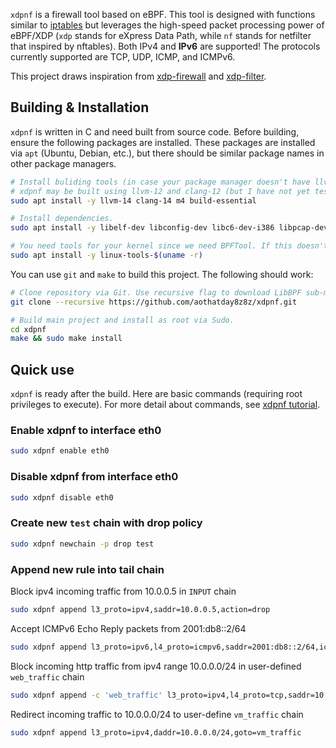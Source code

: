 `xdpnf` is a firewall tool based on eBPF. This tool is designed with functions similar to [iptables](https://linux.die.net/man/8/iptables) but leverages the high-speed packet processing power of eBPF/XDP (`xdp` stands for eXpress Data Path, while `nf` stands for netfilter that inspired by nftables). Both IPv4 and **IPv6** are supported! The protocols currently supported are TCP, UDP, ICMP, and ICMPv6.

This project draws inspiration from [xdp-firewall](https://github.com/gamemann/XDP-Firewall) and [xdp-filter](https://github.com/xdp-project/xdp-tools/tree/master/xdp-filter).

## Building & Installation
`xdpnf` is written in C and need built from source code. Before building, ensure the following packages are installed. These packages are installed via `apt` (Ubuntu, Debian, etc.), but there should be similar package names in other package managers.

```bash
# Install buliding tools (in case your package manager doesn't have llvm and clang >= 14, see https://apt.llvm.org/)
# xdpnf may be built using llvm-12 and clang-12 (but I have not yet tested) 
sudo apt install -y llvm-14 clang-14 m4 build-essential

# Install dependencies.
sudo apt install -y libelf-dev libconfig-dev libc6-dev-i386 libpcap-dev gcc-multilib 

# You need tools for your kernel since we need BPFTool. If this doesn't work, I'd suggest building BPFTool from source (https://github.com/libbpf/bpftool).
sudo apt install -y linux-tools-$(uname -r)
```
You can use `git` and `make` to build this project. The following should work:

```bash
# Clone repository via Git. Use recursive flag to download LibBPF sub-module.
git clone --recursive https://github.com/aothatday8z8z/xdpnf.git

# Build main project and install as root via Sudo.
cd xdpnf
make && sudo make install
```
## Quick use
`xdpnf` is ready after the build. Here are basic commands (requiring root privileges to execute). For more detail about commands, see [xdpnf tutorial](doc/xdpnf_tutorial.md).

### Enable xdpnf to interface eth0
```bash
sudo xdpnf enable eth0
```
### Disable xdpnf from interface eth0
```bash
sudo xdpnf disable eth0
``` 
### Create new `test` chain with drop policy
```bash
sudo xdpnf newchain -p drop test
```
### Append new rule into tail chain
Block ipv4 incoming traffic from 10.0.0.5 in `INPUT` chain
```bash
sudo xdpnf append l3_proto=ipv4,saddr=10.0.0.5,action=drop
```
Accept ICMPv6 Echo Reply packets from 2001:db8::2/64
```bash
sudo xdpnf append l3_proto=ipv6,l4_proto=icmpv6,saddr=2001:db8::2/64,icmp_type=129,icmp_code=0,action=accept
```
Block incoming http traffic from ipv4 range 10.0.0.0/24 in user-defined `web_traffic` chain
```bash
sudo xdpnf append -c 'web_traffic' l3_proto=ipv4,l4_proto=tcp,saddr=10.0.0.0/24,dport=80,action=drop
```
Redirect incoming traffic to 10.0.0.0/24 to user-define `vm_traffic` chain
```bash
sudo xdpnf append l3_proto=ipv4,daddr=10.0.0.0/24,goto=vm_traffic
```


